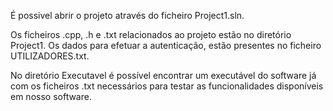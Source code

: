 É possivel abrir o projeto através do ficheiro Project1.sln.

Os ficheiros .cpp, .h e .txt relacionados ao projeto estão no diretório Project1.
Os dados para efetuar a autenticação, estão presentes no ficheiro UTILIZADORES.txt.

No diretório Executavel é possível encontrar um executável do software já com os ficheiros .txt necessários para testar as funcionalidades disponíveis em nosso software.


